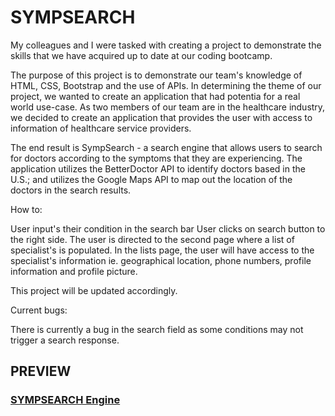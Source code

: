 # SYMPSEARCH 

My colleagues and I were tasked with creating a project to demonstrate the skills that we have acquired up to date at our coding bootcamp.

The purpose of this project is to demonstrate our team's knowledge of HTML, CSS, Bootstrap and the use of APIs. In determining the theme of our project, we wanted to create an application that had potentia for a real world use-case. As two members of our team are in the healthcare industry, we decided to create an application that provides the user with access to information of healthcare service providers.

The end result is SympSearch - a search engine that allows users to search for doctors according to the symptoms that they are experiencing. The application utilizes the BetterDoctor API to identify doctors based in the U.S.; and utilizes the Google Maps API to map out the location of the doctors in the search results.

How to:

User input's their condition in the search bar User clicks on search button to the right side. The user is directed to the second page where a list of specialist's is populated. In the lists page, the user will have access to the specialist's information ie. geographical location, phone numbers, profile information and profile picture.

This project will be updated accordingly.

Current bugs:

There is currently a bug in the search field as some conditions may not trigger a search response.

## PREVIEW
### [SYMPSEARCH Engine](https://binhvutoronto.github.io/project-trinity/ "SympSearch Engine")
